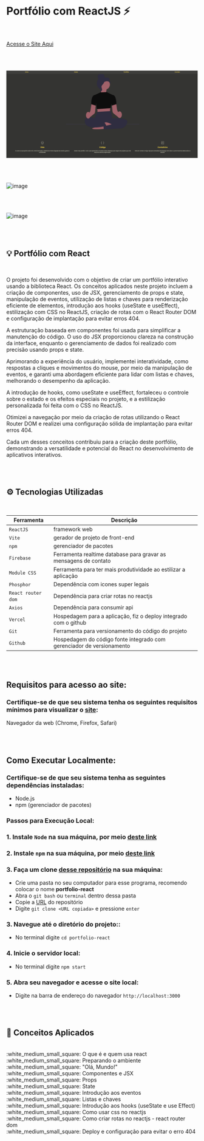
# Portfólio com ReactJS ⚡     

<br />

[Acesse o Site Aqui](https://projeto-final-pretalab-git-master-bellacristsantos.vercel.app/)

<br />
<br />

![image](https://github.com/bellacristsantos/portfolio-react/blob/master/src/assets/portfolio-react-4.png)


<br />
<br />

![image](https://github.com/bellacristsantos/projeto-final-pretalab/blob/master/src/assets/portfolio-react-3.png)


<br />
<br />

![image](https://github.com/bellacristsantos/projeto-final-pretalab/blob/master/src/assets/portfolio-react-2.png)



<br />
<br />

## :bulb: Portfólio com React
<br />


O projeto foi desenvolvido com o objetivo de criar um portfólio interativo usando a biblioteca React. Os conceitos aplicados neste projeto incluem a criação de componentes, uso de JSX, gerenciamento de props e state, manipulação de eventos, utilização de listas e chaves para renderização eficiente de elementos, introdução aos hooks (useState e useEffect), estilização com CSS no ReactJS, criação de rotas com o React Router DOM e configuração de implantação para evitar erros 404.

A estruturação baseada em componentes foi usada para simplificar a manutenção do código. O uso do JSX proporcionou clareza na construção da interface, enquanto o gerenciamento de dados foi realizado com precisão usando props e state.

Aprimorando a experiência do usuário, implementei interatividade, como respostas a cliques e movimentos do mouse, por meio da manipulação de eventos, e garanti uma abordagem eficiente para lidar com listas e chaves, melhorando o desempenho da aplicação. 

A introdução de hooks, como useState e useEffect, fortaleceu o controle sobre o estado e os efeitos especiais no projeto, e a estilização personalizada foi feita com o CSS no ReactJS.

Otimizei a navegação por meio da criação de rotas utilizando o React Router DOM e realizei uma configuração sólida de implantação para evitar erros 404.

Cada um desses conceitos contribuiu para a criação deste portfólio, demonstrando a versatilidade e potencial do React no desenvolvimento de aplicativos interativos.


<br />
<br />

## :gear: Tecnologias Utilizadas
<br />

| Ferramenta | Descrição |
| --- | --- |
| `ReactJS` | framework web|
| `Vite` | gerador de projeto de front-end|
| `npm` | gerenciador de pacotes|
| `Firebase` | Ferramenta realtime database para gravar as mensagens de contato|
| `Module CSS` | Ferramenta para ter mais produtividade ao estilizar a aplicação|
| `Phosphor` | Dependência com icones super legais|
| `React router dom` | Dependência para criar rotas no reactjs|
| `Axios` | Dependência para consumir api|
| `Vercel` | Hospedagem para a aplicação, fiz o deploy integrado com o github|
| `Git` | Ferramenta para versionamento do código do projeto|
| `Github` | Hospedagem do código fonte integrado com gerenciador de versionamento|


<br />
<br />

## Requisitos para acesso ao site:

### Certifique-se de que seu sistema tenha os seguintes requisitos mínimos para visualizar o [site](https://projeto-final-pretalab-git-master-bellacristsantos.vercel.app/):
Navegador da web (Chrome, Firefox, Safari)


<br />
<br />

## Como Executar Localmente:

### Certifique-se de que seu sistema tenha as seguintes dependências instaladas:
* Node.js
* npm (gerenciador de pacotes)

### Passos para Execução Local:

### **1. Instale `Node` na sua máquina, por meio [deste link](nodejs.org)**

### **2. Instale `npm` na sua máquina, por meio [deste link](https://docs.npmjs.com/cli/v10/commands/npm-install)**

### **3. Faça um clone [desse repositório](https://github.com/bellacristsantos/portfolio-react) na sua máquina:**

* Crie uma pasta no seu computador para esse programa, recomendo colocar o nome **portfolio-react**
* Abra o `git bash` ou `terminal` dentro dessa pasta
* Copie a [URL](https://github.com/bellacristsantos/portfolio-react) do repositório
* Digite `git clone <URL copiada>` e pressione `enter`

### **3. Navegue até o diretório do projeto::**

* No terminal digite `cd portfolio-react` 

### **4. Inicie o servidor local:**

* No terminal digite `npm start` 

### **5. Abra seu navegador e acesse o site local:**

* Digite na barra de endereço do navegador `http://localhost:3000`


<br />
<br />

## :round_pushpin: Conceitos Aplicados
<br />
:white_medium_small_square:  O que é e quem usa react <br />
:white_medium_small_square:  Preparando o ambiente <br />
:white_medium_small_square:  "Olá, Mundo!" <br />
:white_medium_small_square:  Componentes e JSX <br />
:white_medium_small_square:  Props <br />
:white_medium_small_square:  State <br />
:white_medium_small_square:  Introdução aos eventos <br />
:white_medium_small_square:  Listas e chaves <br />
:white_medium_small_square:  Introdução aos hooks (useState e use Effect) <br />
:white_medium_small_square:  Como usar css no reactjs <br />
:white_medium_small_square:  Como criar rotas no reactjs - react router dom <br />
:white_medium_small_square:  Deploy e configuração para evitar o erro 404<br />

<br />
<br />
